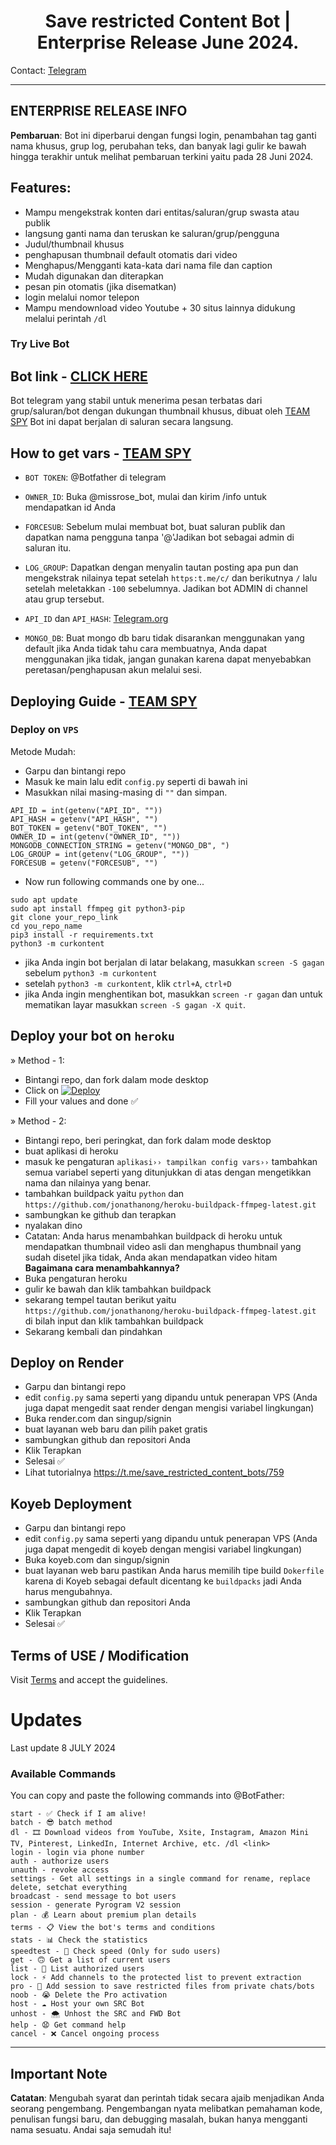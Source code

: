 <h1 align="center">
  <b>Save restricted Content Bot | Enterprise Release June 2024. </b>
</h1>

    
Contact: [Telegram](https://t.me/hakutakaid)

---

## ENTERPRISE RELEASE INFO

**Pembaruan**: Bot ini diperbarui dengan fungsi login, penambahan tag ganti nama khusus, grup log, perubahan teks, dan banyak lagi gulir ke bawah hingga terakhir untuk melihat pembaruan terkini yaitu pada 28 Juni 2024.

## Features:

- Mampu mengekstrak konten dari entitas/saluran/grup swasta atau publik
- langsung ganti nama dan teruskan ke saluran/grup/pengguna
- Judul/thumbnail khusus
- penghapusan thumbnail default otomatis dari video
- Menghapus/Mengganti kata-kata dari nama file dan caption
- Mudah digunakan dan diterapkan
- pesan pin otomatis (jika disematkan)
- login melalui nomor telepon
- Mampu mendownload video Youtube + 30 situs lainnya didukung melalui perintah `/dl`

### Try Live Bot
Bot link - [CLICK HERE](https://t.me/skmfilestoresbot)
---
Bot telegram yang stabil untuk menerima pesan terbatas dari grup/saluran/bot dengan dukungan thumbnail khusus, dibuat oleh [TEAM SPY](https://t.me/hakutakaid) Bot ini dapat berjalan di saluran secara langsung.


## How to get vars - [TEAM SPY](https://t.me/hakutakaid)

- `BOT TOKEN`: @Botfather di telegram

- `OWNER_ID`: Buka @missrose_bot, mulai dan kirim /info untuk mendapatkan id Anda

- `FORCESUB`: Sebelum mulai membuat bot, buat saluran publik dan dapatkan nama pengguna tanpa '@'Jadikan bot sebagai admin di saluran itu.

- `LOG_GROUP`: Dapatkan dengan menyalin tautan posting apa pun dan mengekstrak nilainya tepat setelah `https:t.me/c/` dan berikutnya `/` lalu setelah meletakkan `-100` sebelumnya. Jadikan bot ADMIN di channel atau grup tersebut.
 
- `API_ID` dan `API_HASH`: [Telegram.org](https://my.telegram.org/auth)

- `MONGO_DB`: Buat mongo db baru tidak disarankan menggunakan yang default jika Anda tidak tahu cara membuatnya, Anda dapat menggunakan jika tidak, jangan gunakan karena dapat menyebabkan peretasan/penghapusan akun melalui sesi.
## Deploying Guide - [TEAM SPY](https://t.me/hakutakaid)

### Deploy on `VPS`

Metode Mudah:
- Garpu dan bintangi repo
- Masuk ke main lalu edit ```config.py``` seperti di bawah ini
- Masukkan nilai masing-masing di `""` dan simpan.

```
API_ID = int(getenv("API_ID", ""))
API_HASH = getenv("API_HASH", "")
BOT_TOKEN = getenv("BOT_TOKEN", "")
OWNER_ID = int(getenv("OWNER_ID", ""))
MONGODB_CONNECTION_STRING = getenv("MONGO_DB", ")
LOG_GROUP = int(getenv("LOG_GROUP", ""))
FORCESUB = getenv("FORCESUB", "")
```

- Now run following commands one by one...

```
sudo apt update
sudo apt install ffmpeg git python3-pip
git clone your_repo_link
cd you_repo_name
pip3 install -r requirements.txt
python3 -m curkontent
```

- jika Anda ingin bot berjalan di latar belakang, masukkan `screen -S gagan` sebelum `python3 -m curkontent` 
- setelah `python3 -m curkontent`, klik `ctrl+A`, `ctrl+D`
- jika Anda ingin menghentikan bot, masukkan `screen -r gagan` dan untuk mematikan layar masukkan `screen -S gagan -X quit`.


## Deploy your bot on `heroku`

» Method - 1:
- Bintangi repo, dan fork dalam mode desktop
- Click on  [![Deploy](https://www.herokucdn.com/deploy/button.svg)](https://dashboard.heroku.com/new?template=https://github.com/hakutakaid/CuriKontentBot)
- Fill your values and done ✅
 
» Method - 2:
- Bintangi repo, beri peringkat, dan fork dalam mode desktop
- buat aplikasi di heroku
- masuk ke pengaturan ```aplikasi›› tampilkan config vars››``` tambahkan semua variabel seperti yang ditunjukkan di atas dengan mengetikkan nama dan nilainya yang benar.
- tambahkan buildpack yaitu `python` dan `https://github.com/jonathanong/heroku-buildpack-ffmpeg-latest.git`
- sambungkan ke github dan terapkan
- nyalakan dino
- Catatan: Anda harus menambahkan buildpack di heroku untuk mendapatkan thumbnail video asli dan menghapus thumbnail yang sudah disetel jika tidak, Anda akan mendapatkan video hitam
<b> Bagaimana cara menambahkannya? </b>
- Buka pengaturan heroku
- gulir ke bawah dan klik tambahkan buildpack
- sekarang tempel tautan berikut yaitu `https://github.com/jonathanong/heroku-buildpack-ffmpeg-latest.git` di bilah input dan klik tambahkan buildpack
- Sekarang kembali dan pindahkan

## Deploy on Render
- Garpu dan bintangi repo
- edit `config.py` sama seperti yang dipandu untuk penerapan VPS (Anda juga dapat mengedit saat render dengan mengisi variabel lingkungan)
- Buka render.com dan singup/signin
- buat layanan web baru dan pilih paket gratis
- sambungkan github dan repositori Anda
- Klik Terapkan
- Selesai ✅
- Lihat tutorialnya
https://t.me/save_restricted_content_bots/759

## Koyeb Deployment

- Garpu dan bintangi repo
- edit `config.py` sama seperti yang dipandu untuk penerapan VPS (Anda juga dapat mengedit di koyeb dengan mengisi variabel lingkungan)
- Buka koyeb.com dan singup/signin
- buat layanan web baru pastikan Anda harus memilih tipe build `Dokerfile` karena di Koyeb sebagai default dicentang ke `buildpacks` jadi Anda harus mengubahnya.
- sambungkan github dan repositori Anda
- Klik Terapkan
- Selesai ✅

## Terms of USE / Modification 
Visit [Terms](https://github.com/devgaganin/Save-Restricted-Content-Bot-Repo/blob/main/TERMS_OF_USE.md) and accept the guidelines.

# Updates

Last update 8 JULY 2024

### Available Commands

You can copy and paste the following commands into @BotFather:

```plaintext
start - ✅ Check if I am alive!
batch - 😎 batch method
dl - 🎞 Download videos from YouTube, Xsite, Instagram, Amazon Mini TV, Pinterest, LinkedIn, Internet Archive, etc. /dl <link>
login - login via phone number
auth - authorize users
unauth - revoke access
settings - Get all settings in a single command for rename, replace delete, setchat everything
broadcast - send message to bot users
session - generate Pyrogram V2 session
plan - 💰 Learn about premium plan details
terms - 📋 View the bot's terms and conditions
stats - 📊 Check the statistics
speedtest - 🔴 Check speed (Only for sudo users)
get - 🙃 Get a list of current users
list - 🍏 List authorized users
lock - ⚡ Add channels to the protected list to prevent extraction
pro - 💎 Add session to save restricted files from private chats/bots
noob - 😭 Delete the Pro activation
host - ☁️ Host your own SRC Bot
unhost - 🌨️ Unhost the SRC and FWD Bot
help - 😧 Get command help
cancel - ❌ Cancel ongoing process
```

---

## Important Note

**Catatan**: Mengubah syarat dan perintah tidak secara ajaib menjadikan Anda seorang pengembang. Pengembangan nyata melibatkan pemahaman kode, penulisan fungsi baru, dan debugging masalah, bukan hanya mengganti nama sesuatu. Andai saja semudah itu!